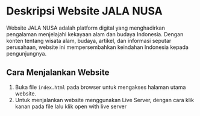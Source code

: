 # Deskripsi Website JALA NUSA

Website JALA NUSA adalah platform digital yang menghadirkan pengalaman menjelajahi kekayaan alam dan budaya Indonesia. Dengan konten tentang wisata alam, budaya, artikel, dan informasi seputar perusahaan, website ini mempersembahkan keindahan Indonesia kepada pengunjungnya.

## Cara Menjalankan Website
1. Buka file `index.html` pada browser untuk mengakses halaman utama website.
2. Untuk menjalankan website menggunakan Live Server, dengan cara klik kanan pada file lalu klik open with live server